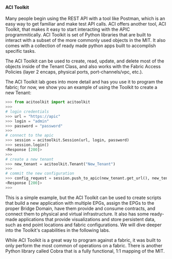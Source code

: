 #### ACI Toolkit
Many people begin using the REST API with a tool like Postman, which is an easy way to get familiar and make test API calls. ACI offers another tool, ACI Toolkit, that makes it easy to start interacting with the APIC programmitically. ACI Toolkit is set of Python libraries that are built to interact with a subset of the more commonly used objects in the MIT. It also comes with a collection of ready made python apps built to accomplish specific tasks.

The ACI Toolkit can be used to create, read, update, and delete most of the objects inside of the Tenant Class, and also works with the Fabric Access Policies (layer 2 encaps, physical ports, port-channels/vpc, etc.).

The ACI Toolkit lab goes into more detail and has you use it to program the fabric; for now, we show you an example of using the Toolkit to create a new Tenant:
```python
>>> from acitoolkit import acitoolkit
>>> 
# login credentials
>>> url = "https://apic"
>>> login = "admin"
>>> password = "password"
>>> 
# connect to the apic
>>> session = acitoolkit.Session(url, login, password)
>>> session.login()
<Response [200]>
>>> 
# create a new tenant
>>> new_tenant = acitoolkit.Tenant("New_Tenant")
>>> 
# commit the new configuration
>>> config_request = session.push_to_apic(new_tenant.get_url(), new_tenant.get_json())
<Response [200]>
>>> 
```

This is a simple example, but the ACI Toolkit can be used to create scripts that build a new application with multiple EPGs, assign the EPGs to the proper Bridge Domain, have them provide and consume contracts, and connect them to physical and virtual infrastructure. It also has some ready-made applications that provide visualizations and store persistent data, such as end point locations and fabric configurations. We will dive deeper into the Toolkit's capabilities in the following labs.

While ACI Toolkit is a great way to program against a fabric, it was built to only perform the most common of operations on a fabric. There is another Python library called Cobra that is a fully functional, 1:1 mapping of the MIT. 
